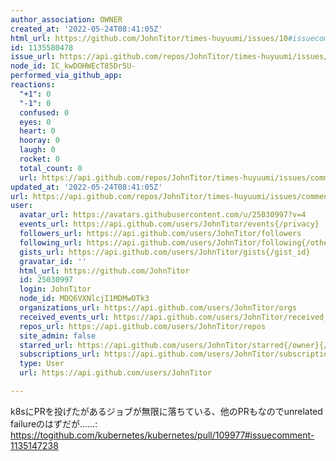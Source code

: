 ```yaml
---
author_association: OWNER
created_at: '2022-05-24T08:41:05Z'
html_url: https://github.com/JohnTitor/times-huyuumi/issues/10#issuecomment-1135580478
id: 1135580478
issue_url: https://api.github.com/repos/JohnTitor/times-huyuumi/issues/10
node_id: IC_kwDOHWEcT85Dr5U-
performed_via_github_app: 
reactions:
  "+1": 0
  "-1": 0
  confused: 0
  eyes: 0
  heart: 0
  hooray: 0
  laugh: 0
  rocket: 0
  total_count: 0
  url: https://api.github.com/repos/JohnTitor/times-huyuumi/issues/comments/1135580478/reactions
updated_at: '2022-05-24T08:41:05Z'
url: https://api.github.com/repos/JohnTitor/times-huyuumi/issues/comments/1135580478
user:
  avatar_url: https://avatars.githubusercontent.com/u/25030997?v=4
  events_url: https://api.github.com/users/JohnTitor/events{/privacy}
  followers_url: https://api.github.com/users/JohnTitor/followers
  following_url: https://api.github.com/users/JohnTitor/following{/other_user}
  gists_url: https://api.github.com/users/JohnTitor/gists{/gist_id}
  gravatar_id: ''
  html_url: https://github.com/JohnTitor
  id: 25030997
  login: JohnTitor
  node_id: MDQ6VXNlcjI1MDMwOTk3
  organizations_url: https://api.github.com/users/JohnTitor/orgs
  received_events_url: https://api.github.com/users/JohnTitor/received_events
  repos_url: https://api.github.com/users/JohnTitor/repos
  site_admin: false
  starred_url: https://api.github.com/users/JohnTitor/starred{/owner}{/repo}
  subscriptions_url: https://api.github.com/users/JohnTitor/subscriptions
  type: User
  url: https://api.github.com/users/JohnTitor

---
```

k8sにPRを投げたがあるジョブが無限に落ちている、他のPRもなのでunrelated failureのはずだが……: https://togithub.com/kubernetes/kubernetes/pull/109977#issuecomment-1135147238